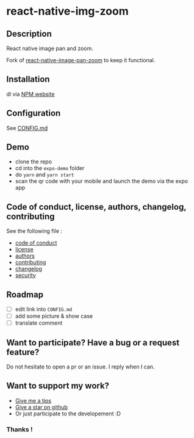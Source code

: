 # react-native-img-zoom

## Description

React native image pan and zoom. 

Fork of [react-native-image-pan-zoom](https://github.com/ascoders/react-native-image-zoom) to keep it functional.

## Installation

dl via [NPM website](https://www.npmjs.com/package/react-native-img-zoom)

## Configuration

See [CONFIG.md](CONFIG.md)

## Demo

- clone the repo
- cd into the `expo-demo` folder
- do `yarn` and `yarn start`
- scan the qr code with your mobile and launch the demo via the expo app

## Code of conduct, license, authors, changelog, contributing

See the following file :
- [code of conduct](CODE_OF_CONDUCT.md)
- [license](LICENSE)
- [authors](AUTHORS)
- [contributing](CONTRIBUTING.md)
- [changelog](CHANGELOG)
- [security](SECURITY.md)

## Roadmap

- [ ] edit link into `CONFIG.md`
- [ ] add some picture & show case
- [ ] translate comment

## Want to participate? Have a bug or a request feature?

Do not hesitate to open a pr or an issue. I reply when I can.

## Want to support my work?

- [Give me a tips](https://ko-fi.com/a2n00)
- [Give a star on github](https://github.com/bouteillerAlan/appcounter)
- Or just participate to the developement :D

### Thanks !
